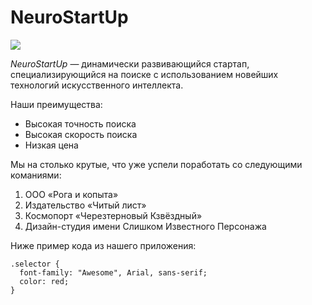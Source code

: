 # NeuroStartUp

![](https://netology-code.github.io/git-homeworks/introduction/assets/logo.png)

*NeuroStartUp* — динамически развивающийся стартап, специализирующийся на поиске с использованием 
 новейших технологий искусственного интеллекта.

Наши преимущества:
* Высокая точность поиска
* Высокая скорость поиска
* Низкая цена

Мы на столько крутые, что уже успели поработать со следующими команиями:

  1. ООО «Рога и копыта»  
  2. Издательство «Читый лист»  
  3. Космопорт «Черезтерновый Кзвёздный»  
  4. Дизайн-студия имени Слишком Известного Персонажа  

Ниже пример кода из нашего приложения:
```
.selector {
  font-family: "Awesome", Arial, sans-serif;
  color: red;
}
```